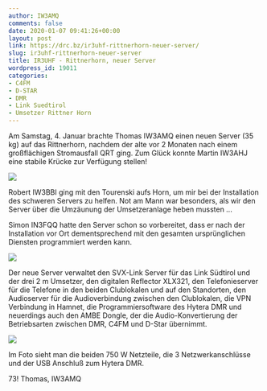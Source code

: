 ```yaml
---
author: IW3AMQ
comments: false
date: 2020-01-07 09:41:26+00:00
layout: post
link: https://drc.bz/ir3uhf-rittnerhorn-neuer-server/
slug: ir3uhf-rittnerhorn-neuer-server
title: IR3UHF - Rittnerhorn, neuer Server
wordpress_id: 19011
categories:
- C4FM
- D-STAR
- DMR
- Link Suedtirol
- Umsetzer Rittner Horn
---
```





Am Samstag, 4. Januar brachte Thomas IW3AMQ einen neuen Server (35 kg) auf das Rittnerhorn, nachdem der alte vor 2 Monaten nach einem großflächigen Stromausfall QRT ging. Zum Glück konnte Martin IW3AHJ eine stabile Krücke zur Verfügung stellen!







![](https://drc.bz/wp-content/uploads/2020/01/whatsapp-image-2020-01-04-at-08-59-29-576x1024.jpeg)







Robert IW3BBI ging mit den Tourenski aufs Horn, um mir bei der Installation des schweren Servers zu helfen. Not am Mann war besonders, als wir den Server über die Umzäunung der Umsetzeranlage heben mussten ...







Simon IN3FQQ hatte den Server schon so vorbereitet, dass er nach der Installation vor Ort dementsprechend mit den gesamten ursprünglichen Diensten programmiert werden kann. 







![](https://drc.bz/wp-content/uploads/2020/01/20200104_110356-576x1024.jpg)







Der neue Server verwaltet den SVX-Link Server für das Link Südtirol und der drei 2 m Umsetzer, den digitalen Reflector XLX321, den Telefonieserver für die Telefone in den beiden Clublokalen und auf den Standorten, den Audioserver für die Audioverbindung zwischen den Clublokalen, die VPN Verbindung in Hamnet, die Programmiersoftware des Hytera DMR und neuerdings auch den AMBE Dongle, der die Audio-Konvertierung der Betriebsarten zwischen DMR, C4FM und D-Star übernimmt.







![](https://drc.bz/wp-content/uploads/2020/01/20200104_110500-1024x576.jpg)







Im Foto sieht man die beiden 750 W Netzteile, die 3 Netzwerkanschlüsse und der USB Anschluß zum Hytera DMR.







73! Thomas, IW3AMQ



